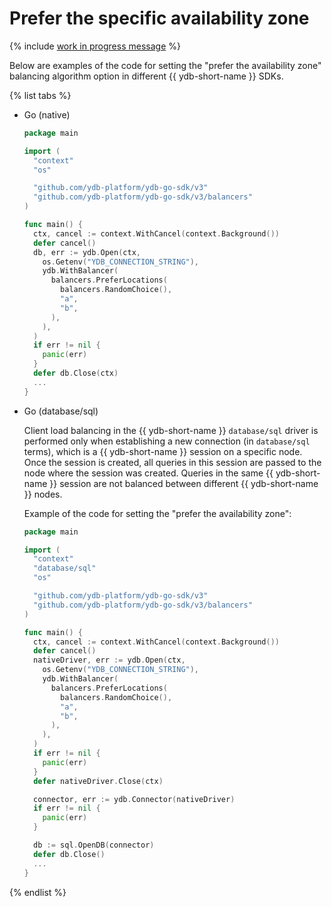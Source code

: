 # Prefer the specific availability zone

{% include [work in progress message](_includes/addition.md) %}

Below are examples of the code for setting the "prefer the availability zone" balancing algorithm option in different {{ ydb-short-name }} SDKs.

{% list tabs %}

- Go (native)

   ```go
   package main

   import (
     "context"
     "os"

     "github.com/ydb-platform/ydb-go-sdk/v3"
     "github.com/ydb-platform/ydb-go-sdk/v3/balancers"
   )

   func main() {
     ctx, cancel := context.WithCancel(context.Background())
     defer cancel()
     db, err := ydb.Open(ctx,
       os.Getenv("YDB_CONNECTION_STRING"),
       ydb.WithBalancer(
         balancers.PreferLocations(
           balancers.RandomChoice(),
           "a",
           "b",
         ),
       ),
     )
     if err != nil {
       panic(err)
     }
     defer db.Close(ctx)
     ...
   }
   ```

- Go (database/sql)

   Client load balancing in the {{ ydb-short-name }} `database/sql` driver is performed only when establishing a new connection (in `database/sql` terms), which is a {{ ydb-short-name }} session on a specific node. Once the session is created, all queries in this session are passed to the node where the session was created. Queries in the same {{ ydb-short-name }} session are not balanced between different {{ ydb-short-name }} nodes.

   Example of the code for setting the "prefer the availability zone":
   ```go
   package main

   import (
     "context"
     "database/sql"
     "os"

     "github.com/ydb-platform/ydb-go-sdk/v3"
     "github.com/ydb-platform/ydb-go-sdk/v3/balancers"
   )

   func main() {
     ctx, cancel := context.WithCancel(context.Background())
     defer cancel()
     nativeDriver, err := ydb.Open(ctx,
       os.Getenv("YDB_CONNECTION_STRING"),
       ydb.WithBalancer(
         balancers.PreferLocations(
           balancers.RandomChoice(),
           "a",
           "b",
         ),
       ),
     )
     if err != nil {
       panic(err)
     }
     defer nativeDriver.Close(ctx)

     connector, err := ydb.Connector(nativeDriver)
     if err != nil {
       panic(err)
     }

     db := sql.OpenDB(connector)
     defer db.Close()
     ...
   }
   ```

{% endlist %}
